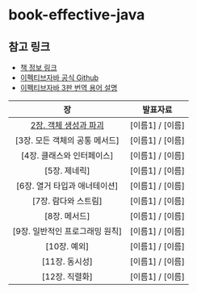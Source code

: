 # book-effective-java



## 참고 링크
- [책 정보 링크](https://www.aladin.co.kr/shop/wproduct.aspx?ItemId=171196410)
- [이펙티브자바 공식 Github](https://github.com/WegraLee/effective-java-3e-source-code)
- [이펙티브자바 3판 번역 용어 설명](https://docs.google.com/document/d/1Nw-_FJKre9x7Uy6DZ0NuAFyYUCjBPCpINxqrP0JFuXk/edit)







| 장 | 발표자료
:---: | :---:
[2장. 객체 생성과 파괴](https://github.com/effectiveJava-study/book-effective-java/issues/3)| [이름1] / [이름] 
[3장. 모든 객체의 공통 메서드] | [이름1] / [이름] 
[4장. 클래스와 인터페이스] | [이름1] / [이름] 
[5장. 제네릭] |[이름1] / [이름] 
[6장. 열거 타입과 애너테이션] | [이름1] / [이름] 
[7장. 람다와 스트림] | [이름1] / [이름] 
[8장. 메서드] |  [이름1] / [이름] 
[9장. 일반적인 프로그래밍 원칙] | [이름1] / [이름] 
[10장. 예외] | [이름1] / [이름] 
[11장. 동시성] | [이름1] / [이름] 
[12장. 직렬화] | [이름1] / [이름] 



